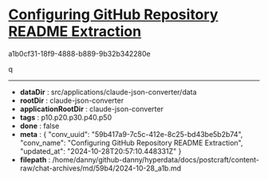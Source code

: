 # [Configuring GitHub Repository README Extraction](https://claude.ai/chat/59b417a9-7c5c-412e-8c25-bd43be5b2b74)

a1b0cf31-18f9-4888-b889-9b32b342280e

q

---

* **dataDir** : src/applications/claude-json-converter/data
* **rootDir** : claude-json-converter
* **applicationRootDir** : claude-json-converter
* **tags** : p10.p20.p30.p40.p50
* **done** : false
* **meta** : {
  "conv_uuid": "59b417a9-7c5c-412e-8c25-bd43be5b2b74",
  "conv_name": "Configuring GitHub Repository README Extraction",
  "updated_at": "2024-10-28T20:57:10.448331Z"
}
* **filepath** : /home/danny/github-danny/hyperdata/docs/postcraft/content-raw/chat-archives/md/59b4/2024-10-28_a1b.md
